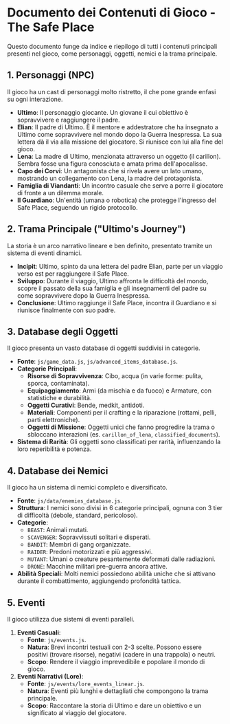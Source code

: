 # Documento dei Contenuti di Gioco - The Safe Place

Questo documento funge da indice e riepilogo di tutti i contenuti principali presenti nel gioco, come personaggi, oggetti, nemici e la trama principale.

## 1. Personaggi (NPC)

Il gioco ha un cast di personaggi molto ristretto, il che pone grande enfasi su ogni interazione.

-   **Ultimo**: Il personaggio giocante. Un giovane il cui obiettivo è sopravvivere e raggiungere il padre.
-   **Elian**: Il padre di Ultimo. È il mentore e addestratore che ha insegnato a Ultimo come sopravvivere nel mondo dopo la Guerra Inespressa. La sua lettera dà il via alla missione del giocatore. Si riunisce con lui alla fine del gioco.
-   **Lena**: La madre di Ultimo, menzionata attraverso un oggetto (il carillon). Sembra fosse una figura conosciuta e amata prima dell'apocalisse.
-   **Capo dei Corvi**: Un antagonista che si rivela avere un lato umano, mostrando un collegamento con Lena, la madre del protagonista.
-   **Famiglia di Viandanti**: Un incontro casuale che serve a porre il giocatore di fronte a un dilemma morale.
-   **Il Guardiano**: Un'entità (umana o robotica) che protegge l'ingresso del Safe Place, seguendo un rigido protocollo.

## 2. Trama Principale ("Ultimo's Journey")

La storia è un arco narrativo lineare e ben definito, presentato tramite un sistema di eventi dinamici.

-   **Incipit**: Ultimo, spinto da una lettera del padre Elian, parte per un viaggio verso est per raggiungere il Safe Place.
-   **Sviluppo**: Durante il viaggio, Ultimo affronta le difficoltà del mondo, scopre il passato della sua famiglia e gli insegnamenti del padre su come sopravvivere dopo la Guerra Inespressa.
-   **Conclusione**: Ultimo raggiunge il Safe Place, incontra il Guardiano e si riunisce finalmente con suo padre.

## 3. Database degli Oggetti

Il gioco presenta un vasto database di oggetti suddivisi in categorie.

-   **Fonte**: `js/game_data.js`, `js/advanced_items_database.js`.
-   **Categorie Principali**:
    -   **Risorse di Sopravvivenza**: Cibo, acqua (in varie forme: pulita, sporca, contaminata).
    -   **Equipaggiamento**: Armi (da mischia e da fuoco) e Armature, con statistiche e durabilità.
    -   **Oggetti Curativi**: Bende, medkit, antidoti.
    -   **Materiali**: Componenti per il crafting e la riparazione (rottami, pelli, parti elettroniche).
    -   **Oggetti di Missione**: Oggetti unici che fanno progredire la trama o sbloccano interazioni (es. `carillon_of_lena`, `classified_documents`).
-   **Sistema di Rarità**: Gli oggetti sono classificati per rarità, influenzando la loro reperibilità e potenza.

## 4. Database dei Nemici

Il gioco ha un sistema di nemici completo e diversificato.

-   **Fonte**: `js/data/enemies_database.js`.
-   **Struttura**: I nemici sono divisi in 6 categorie principali, ognuna con 3 tier di difficoltà (debole, standard, pericoloso).
-   **Categorie**:
    -   `BEAST`: Animali mutati.
    -   `SCAVENGER`: Sopravvissuti solitari e disperati.
    -   `BANDIT`: Membri di gang organizzate.
    -   `RAIDER`: Predoni motorizzati e più aggressivi.
    -   `MUTANT`: Umani o creature pesantemente deformati dalle radiazioni.
    -   `DRONE`: Macchine militari pre-guerra ancora attive.
-   **Abilità Speciali**: Molti nemici possiedono abilità uniche che si attivano durante il combattimento, aggiungendo profondità tattica.

## 5. Eventi

Il gioco utilizza due sistemi di eventi paralleli.

1.  **Eventi Casuali**:
    -   **Fonte**: `js/events.js`.
    -   **Natura**: Brevi incontri testuali con 2-3 scelte. Possono essere positivi (trovare risorse), negativi (cadere in una trappola) o neutri.
    -   **Scopo**: Rendere il viaggio imprevedibile e popolare il mondo di gioco.
2.  **Eventi Narrativi (Lore)**:
    -   **Fonte**: `js/events/lore_events_linear.js`.
    -   **Natura**: Eventi più lunghi e dettagliati che compongono la trama principale.
    -   **Scopo**: Raccontare la storia di Ultimo e dare un obiettivo e un significato al viaggio del giocatore.